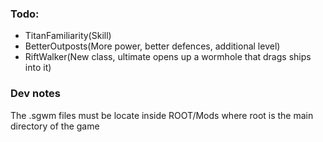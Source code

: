 
### Todo:
- TitanFamiliarity(Skill)
- BetterOutposts(More power, better defences, additional level)
- RiftWalker(New class, ultimate opens up a wormhole that drags ships into it)

### Dev notes
The .sgwm files must be locate inside ROOT/Mods where root is the main directory of the game

